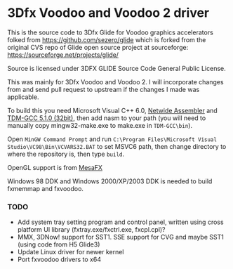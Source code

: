 3Dfx Voodoo and Voodoo 2 driver
===============================

This is the source code to 3Dfx Glide for Voodoo graphics accelerators folked from https://github.com/sezero/glide
which is forked from the original CVS repo of Glide open source project at
sourceforge: https://sourceforge.net/projects/glide/

Source is licensed under 3DFX GLIDE Source Code General Public License.

This was mainly for 3Dfx Voodoo and Voodoo 2. I will incorporate changes from and send pull request to upstream
if the changes I made was applicable.

To build this you need Microsoft Visual C++ 6.0, [Netwide Assembler](https://nasm.us/) and [TDM-GCC 5.1.0 (32bit)](https://sourceforge.net/projects/tdm-gcc/files/TDM-GCC%20Installer/),
then add nasm to your path (you will need to manually copy mingw32-make.exe to make.exe in `TDM-GCC\bin`).

Open `MinGW Command Prompt` and run `C:\Program Files\Microsoft Visual Studio\VC98\Bin\VCVARS32.BAT`
to set MSVC6 path, then change directory to where the repository is, then type `build`.

OpenGL support is from [MesaFX](https://github.com/sezero/MesaFX-6.2)

Windows 98 DDK and Windows 2000/XP/2003 DDK is needed to build fxmemmap and fxvoodoo.

### TODO

* Add system tray setting program and control panel, written using cross platform UI library
(fxtray.exe/fxctrl.exe, fxcpl.cpl)?
* MMX, 3DNow! support for SST1. SSE support for CVG and maybe SST1 (using code from H5 Glide3)
* Update Linux driver for newer kernel
* Port fxvoodoo drivers to x64
